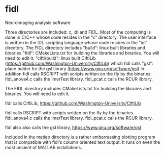 # fidl
Neuroimaging analysis software

Three directories are included: c, idl and FIDL.
Most of the computing is done in C/C++ whose code resides in the "c" directory.
The user interface is written in the IDL scripting language whose code resides in the "idl" directory.
The FIDL directory includes 
    "build": linux built libraries and binaries
    "fidl": CMakeLists.txt for building the libraries and binaries. You will need to edit it.
    "cifti/build": linux built CiftiLib (https://github.com/Washington-University/CiftiLib) which fidl calls
    "gsl": place holder for the gsl library (https://www.gnu.org/software/gsl)
In addition fidl calls RSCRIPT with scripts written on the fly by the binaries:
      fidl_anova4.c calls the lmerTest library.
      fidl_pcat.c calls the RCUR library.
   
   
    
The FIDL directory includes CMakeLists.txt for building the libraries and binaries. You will need to edit it.

fidl calls CiftiLib, https://github.com/Washington-University/CiftiLib

fidl calls RSCRIPT with scripts written on the fly by the binaries.
      fidl_anova4.c calls the lmerTest library.
      fidl_pcat.c calls the RCUR library.

fidl also also calls the gsl library, https://www.gnu.org/software/gsl

Included in the matlab directory is a rather embarrassing plotting program that is compatible with fidl's column oriented text output. It runs on even the most ancient of MATLAB installations.
